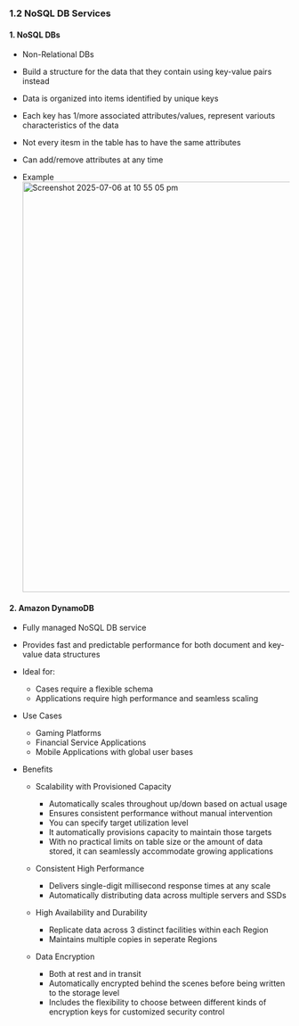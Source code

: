 ### 1.2 NoSQL DB Services

#### 1. NoSQL DBs
- Non-Relational DBs
- Build a structure for the data that they contain using key-value pairs instead
- Data is organized into items identified by unique keys

- Each key has 1/more associated attributes/values, represent variouts characteristics of the data
- Not every itesm in the table has to have the same attributes
- Can add/remove attributes at any time

- Example
  <img width="736" alt="Screenshot 2025-07-06 at 10 55 05 pm" src="https://github.com/user-attachments/assets/fb469693-585c-4192-aff0-02e842099953" />

#### 2. Amazon DynamoDB
- Fully managed NoSQL DB service
- Provides fast and predictable performance for both document and key-value data structures
- Ideal for:
  - Cases require a flexible schema
  - Applications require high performance and seamless scaling

- Use Cases
  - Gaming Platforms
  - Financial Service Applications
  - Mobile Applications with global user bases
 
- Benefits
  - Scalability with Provisioned Capacity
    - Automatically scales throughout up/down based on actual usage
    - Ensures consistent performance without manual intervention
    - You can specify target utilization level
    - It automatically provisions capacity to maintain those targets
    - With no practical limits on table size or the amount of data stored, it can seamlessly accommodate growing applications
   
  - Consistent High Performance
    - Delivers single-digit millisecond response times at any scale
    - Automatically distributing data across multiple servers and SSDs
   
  - High Availability and Durability
    - Replicate data across 3 distinct facilities within each Region
    - Maintains multiple copies in seperate Regions
   
  - Data Encryption
    - Both at rest and in transit
    - Automatically encrypted behind the scenes before being written to the storage level
    - Includes the flexibility to choose between different kinds of encryption keys for customized security control
